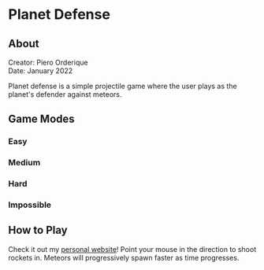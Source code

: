 # Planet Defense

## About

Creator: Piero Orderique <br/>
Date: January 2022

Planet defense is a simple projectile game where the user plays as the planet's defender against meteors.

## Game Modes

### Easy

### Medium

### Hard

### Impossible

## How to Play

Check it out my [personal website](https://www.pforderique.com/projects/Planet%20Defense)! Point your mouse in the direction to shoot rockets in. Meteors will progressively spawn faster as time progresses.
